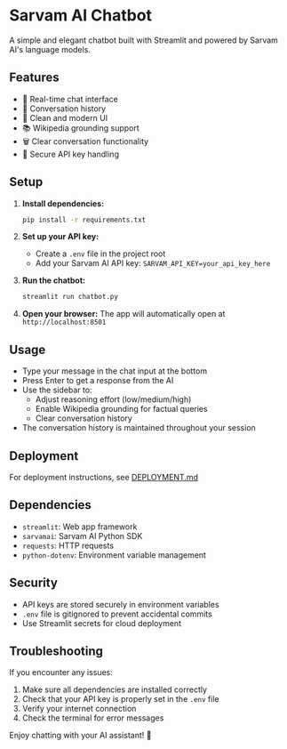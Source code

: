 # Sarvam AI Chatbot

A simple and elegant chatbot built with Streamlit and powered by Sarvam AI's language models.

## Features

- 🤖 Real-time chat interface
- 💬 Conversation history
- 🎨 Clean and modern UI
- 📚 Wikipedia grounding support
- 🗑️ Clear conversation functionality
- 🔐 Secure API key handling

## Setup

1. **Install dependencies:**
   ```bash
   pip install -r requirements.txt
   ```

2. **Set up your API key:**
   - Create a `.env` file in the project root
   - Add your Sarvam AI API key: `SARVAM_API_KEY=your_api_key_here`

3. **Run the chatbot:**
   ```bash
   streamlit run chatbot.py
   ```

4. **Open your browser:**
   The app will automatically open at `http://localhost:8501`

## Usage

- Type your message in the chat input at the bottom
- Press Enter to get a response from the AI
- Use the sidebar to:
  - Adjust reasoning effort (low/medium/high)
  - Enable Wikipedia grounding for factual queries
  - Clear conversation history
- The conversation history is maintained throughout your session

## Deployment

For deployment instructions, see [DEPLOYMENT.md](DEPLOYMENT.md)

## Dependencies

- `streamlit`: Web app framework
- `sarvamai`: Sarvam AI Python SDK
- `requests`: HTTP requests
- `python-dotenv`: Environment variable management

## Security

- API keys are stored securely in environment variables
- `.env` file is gitignored to prevent accidental commits
- Use Streamlit secrets for cloud deployment

## Troubleshooting

If you encounter any issues:
1. Make sure all dependencies are installed correctly
2. Check that your API key is properly set in the `.env` file
3. Verify your internet connection
4. Check the terminal for error messages

Enjoy chatting with your AI assistant! 🚀
